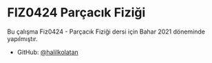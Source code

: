 # FIZ0424 Parçacık Fiziği
Bu çalışma Fiz0424 - Parçacık Fiziği dersi için Bahar 2021 döneminde yapılmıştır.



* GitHub: [@halilkolatan](https://github.com/hkolatan)
